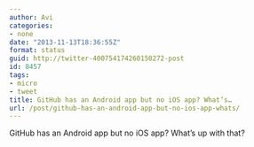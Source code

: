 ```yaml
---
author: Avi
categories:
- none
date: "2013-11-13T18:36:55Z"
format: status
guid: http://twitter-400754174260150272-post
id: 8457
tags:
- micro
- tweet
title: GitHub has an Android app but no iOS app? What’s…
url: /post/github-has-an-android-app-but-no-ios-app-whats/
---
```

GitHub has an Android app but no iOS app? What’s up with that?